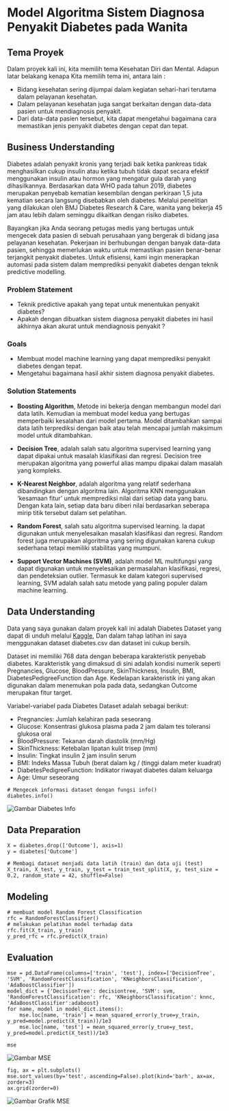# Model Algoritma Sistem Diagnosa Penyakit Diabetes pada Wanita

## Tema Proyek

Dalam proyek kali ini, kita memilih tema Kesehatan Diri dan Mental. Adapun latar belakang kenapa Kita memilih tema ini, antara lain :
- Bidang kesehatan sering dijumpai dalam kegiatan sehari-hari terutama dalam pelayanan kesehatan.
- Dalam pelayanan kesehatan juga sangat berkaitan dengan data-data pasien untuk mendiagnosis penyakit.
- Dari data-data pasien tersebut, kita dapat mengetahui bagaimana cara memastikan jenis penyakit diabetes dengan cepat dan tepat.

## Business Understanding

Diabetes adalah penyakit kronis yang terjadi baik ketika pankreas tidak menghasilkan cukup insulin atau ketika tubuh tidak dapat secara efektif menggunakan insulin atau hormon yang mengatur gula darah yang dihasilkannya. Berdasarkan data WHO pada tahun 2019, diabetes merupakan penyebab kematian kesembilan dengan perkiraan 1,5 juta kematian secara langsung disebabkan oleh diabetes. Melalui penelitian yang dilakukan oleh BMJ Diabetes Research & Care, wanita yang bekerja 45 jam atau lebih dalam seminggu dikaitkan dengan risiko diabetes.

Bayangkan jika Anda seorang petugas medis yang bertugas untuk mengecek data pasien di sebuah perusahaan yang bergerak di bidang jasa pelayanan kesehatan. Pekerjaan ini berhubungan dengan banyak data-data pasien, sehingga memerlukan waktu untuk memastikan pasien benar-benar terjangkit penyakit diabetes. Untuk efisiensi, kami ingin menerapkan automasi pada sistem dalam memprediksi penyakit diabetes dengan teknik predictive modelling.

### Problem Statement

- Teknik predictive apakah yang tepat untuk menentukan penyakit diabetes?
- Apakah dengan dibuatkan sistem diagnosa penyakit diabetes ini hasil akhirnya akan akurat untuk mendiagnosis penyakit ?

### Goals

- Membuat model machine learning yang dapat memprediksi penyakit diabetes dengan tepat.
- Mengetahui bagaimana hasil akhir sistem diagnosa penyakit diabetes.

### Solution Statements

- **Boosting Algorithm**, Metode ini bekerja dengan membangun model dari data latih. Kemudian ia membuat model kedua yang bertugas memperbaiki kesalahan dari model pertama. Model ditambahkan sampai data latih terprediksi dengan baik atau telah mencapai jumlah maksimum model untuk ditambahkan.

- **Decision Tree**, adalah salah satu algoritma supervised learning yang dapat dipakai untuk masalah klasifikasi dan regresi. Decision tree merupakan algoritma yang powerful alias mampu dipakai dalam masalah yang kompleks.

- **K-Nearest Neighbor**, adalah algoritma yang relatif sederhana dibandingkan dengan algoritma lain. Algoritma KNN menggunakan ‘kesamaan fitur’ untuk memprediksi nilai dari setiap data yang baru. Dengan kata lain, setiap data baru diberi nilai berdasarkan seberapa mirip titik tersebut dalam set pelatihan.

- **Random Forest**, salah satu algoritma supervised learning. Ia dapat digunakan untuk menyelesaikan masalah klasifikasi dan regresi. Random forest juga merupakan algoritma yang sering digunakan karena cukup sederhana tetapi memiliki stabilitas yang mumpuni.

- **Support Vector Machines (SVM)**, adalah model ML multifungsi yang dapat digunakan untuk menyelesaikan permasalahan klasifikasi, regresi, dan pendeteksian outlier. Termasuk ke dalam kategori supervised learning, SVM adalah salah satu metode yang paling populer dalam machine learning.

## Data Understanding

Data yang saya gunakan dalam proyek kali ini adalah Diabetes Dataset yang dapat di unduh melalui [Kaggle](https://www.kaggle.com/mathchi/diabetes-data-set), Dan dalam tahap latihan ini saya menggunakan dataset diabetes.csv dan dataset ini cukup bersih.

Dataset ini memiliki 768 data dengan beberapa karakteristik penyebab diabetes. Karakteristik yang dimaksud di sini adalah kondisi numerik seperti Pregnancies, Glucose, BloodPressure, SkinThickness, Insulin, BMI, DiabetesPedigreeFunction dan Age. Kedelapan karakteristik ini yang akan digunakan dalam menemukan pola pada data, sedangkan Outcome merupakan fitur target.

Variabel-variabel pada Diabetes Dataset adalah sebagai berikut:
- Pregnancies: Jumlah kelahiran pada seseorang
- Glucose: Konsentrasi glukosa plasma pada 2 jam dalam tes toleransi glukosa oral
- BloodPressure: Tekanan darah diastolik (mm/Hg)
- SkinThickness: Ketebalan lipatan kulit trisep (mm)
- Insulin: Tingkat insulin 2 jam insulin serum
- BMI: Indeks Massa Tubuh (berat dalam kg / (tinggi dalam meter kuadrat)
- DiabetesPedigreeFunction: Indikator riwayat diabetes dalam keluarga
- Age: Umur seseorang

```
# Mengecek informasi dataset dengan fungsi info()
diabetes.info()
```

![Gambar Diabetes Info](https://raw.githubusercontent.com/dandia14/project-capstone-team-csd-134/ml/images/diabetes.info.JPG)

## Data Preparation

```
X = diabetes.drop(['Outcome'], axis=1)
y = diabetes['Outcome']
```

```
# Membagi dataset menjadi data latih (train) dan data uji (test)
X_train, X_test, y_train, y_test = train_test_split(X, y, test_size = 0.2, random_state = 42, shuffle=False)
```

## Modeling

```
# membuat model Random Forest Classification
rfc = RandomForestClassifier()
# melakukan pelatihan model terhadap data
rfc.fit(X_train, y_train)
y_pred_rfc = rfc.predict(X_train)
```

## Evaluation

```
mse = pd.DataFrame(columns=['train', 'test'], index=['DecisionTree', 'SVM', 'RandomForestClassification', 'KNeighborsClassification', 'AdaBoostClassifier'])
model_dict = {'DecisionTree': decisiontree, 'SVM': svm, 'RandomForestClassification': rfc, 'KNeighborsClassification': knnc, 'AdaBoostClassifier':adaboost}
for name, model in model_dict.items():
    mse.loc[name, 'train'] = mean_squared_error(y_true=y_train, y_pred=model.predict(X_train))/1e3 
    mse.loc[name, 'test'] = mean_squared_error(y_true=y_test, y_pred=model.predict(X_test))/1e3
 
mse
```

![Gambar MSE](https://raw.githubusercontent.com/dandia14/project-capstone-team-csd-134/ml/images/mse.JPG)

```
fig, ax = plt.subplots()
mse.sort_values(by='test', ascending=False).plot(kind='barh', ax=ax, zorder=3)
ax.grid(zorder=0)
```

![Gambar Grafik MSE](https://raw.githubusercontent.com/dandia14/project-capstone-team-csd-134/ml/images/grafikmse.JPG)
